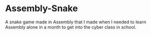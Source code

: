 # Assembly-Snake
A snake game made in Assembly that I made when I needed to learn Assembly alone in a month to get into the cyber class in school.

